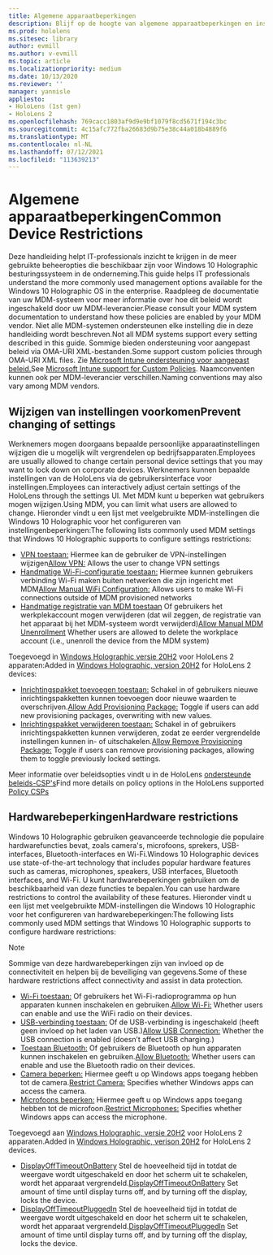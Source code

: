```yaml
---
title: Algemene apparaatbeperkingen
description: Blijf op de hoogte van algemene apparaatbeperkingen en instellingen voor het HoloLens mixed reality apparaat.
ms.prod: hololens
ms.sitesec: library
author: evmill
ms.author: v-evmill
ms.topic: article
ms.localizationpriority: medium
ms.date: 10/13/2020
ms.reviewer: ''
manager: yannisle
appliesto:
- HoloLens (1st gen)
- HoloLens 2
ms.openlocfilehash: 769cacc1803af9d9e9bf1079f8cd5671f194c3bc
ms.sourcegitcommit: 4c15afc772fba26683d9b75e38c44a018b4889f6
ms.translationtype: MT
ms.contentlocale: nl-NL
ms.lasthandoff: 07/12/2021
ms.locfileid: "113639213"
---
```

# <a name="common-device-restrictions"></a><span data-ttu-id="2f8f9-103">Algemene apparaatbeperkingen</span><span class="sxs-lookup"><span data-stu-id="2f8f9-103">Common Device Restrictions</span></span> 

<span data-ttu-id="2f8f9-104">Deze handleiding helpt IT-professionals inzicht te krijgen in de meer gebruikte beheeropties die beschikbaar zijn voor Windows 10 Holographic besturingssysteem in de onderneming.</span><span class="sxs-lookup"><span data-stu-id="2f8f9-104">This guide helps IT professionals understand the more commonly used management options available for the Windows 10 Holographic OS in the enterprise.</span></span> <span data-ttu-id="2f8f9-105">Raadpleeg de documentatie van uw MDM-systeem voor meer informatie over hoe dit beleid wordt ingeschakeld door uw MDM-leverancier.</span><span class="sxs-lookup"><span data-stu-id="2f8f9-105">Please consult your MDM system documentation to understand how these policies are enabled by your MDM vendor.</span></span> <span data-ttu-id="2f8f9-106">Niet alle MDM-systemen ondersteunen elke instelling die in deze handleiding wordt beschreven.</span><span class="sxs-lookup"><span data-stu-id="2f8f9-106">Not all MDM systems support every setting described in this guide.</span></span> <span data-ttu-id="2f8f9-107">Sommige bieden ondersteuning voor aangepast beleid via OMA-URI XML-bestanden.</span><span class="sxs-lookup"><span data-stu-id="2f8f9-107">Some support custom policies through OMA-URI XML files.</span></span> <span data-ttu-id="2f8f9-108">Zie [Microsoft Intune ondersteuning voor aangepast beleid.](/mem/intune/configuration/custom-settings-windows-10)</span><span class="sxs-lookup"><span data-stu-id="2f8f9-108">See [Microsoft Intune support for Custom Policies](/mem/intune/configuration/custom-settings-windows-10).</span></span> <span data-ttu-id="2f8f9-109">Naamconventen kunnen ook per MDM-leverancier verschillen.</span><span class="sxs-lookup"><span data-stu-id="2f8f9-109">Naming conventions may also vary among MDM vendors.</span></span>

## <a name="prevent-changing-of-settings"></a><span data-ttu-id="2f8f9-110">Wijzigen van instellingen voorkomen</span><span class="sxs-lookup"><span data-stu-id="2f8f9-110">Prevent changing of settings</span></span>
<span data-ttu-id="2f8f9-111">Werknemers mogen doorgaans bepaalde persoonlijke apparaatinstellingen wijzigen die u mogelijk wilt vergrendelen op bedrijfsapparaten.</span><span class="sxs-lookup"><span data-stu-id="2f8f9-111">Employees are usually allowed to change certain personal device settings that you may want to lock down on corporate devices.</span></span> <span data-ttu-id="2f8f9-112">Werknemers kunnen bepaalde instellingen van de HoloLens via de gebruikersinterface voor instellingen.</span><span class="sxs-lookup"><span data-stu-id="2f8f9-112">Employees can interactively adjust certain settings of the HoloLens through the settings UI.</span></span> <span data-ttu-id="2f8f9-113">Met MDM kunt u beperken wat gebruikers mogen wijzigen.</span><span class="sxs-lookup"><span data-stu-id="2f8f9-113">Using MDM, you can limit what users are allowed to change.</span></span> <span data-ttu-id="2f8f9-114">Hieronder vindt u een lijst met veelgebruikte MDM-instellingen die Windows 10 Holographic voor het configureren van instellingenbeperkingen:</span><span class="sxs-lookup"><span data-stu-id="2f8f9-114">The following lists commonly used MDM settings that Windows 10 Holographic supports to configure settings restrictions:</span></span>
-   <span data-ttu-id="2f8f9-115">[VPN toestaan:](/windows/client-management/mdm/policy-csp-settings#settings-allowvpn) Hiermee kan de gebruiker de VPN-instellingen wijzigen</span><span class="sxs-lookup"><span data-stu-id="2f8f9-115">[Allow VPN:](/windows/client-management/mdm/policy-csp-settings#settings-allowvpn) Allows the user to change VPN settings</span></span>
-   <span data-ttu-id="2f8f9-116">[Handmatige Wi-Fi-configuratie toestaan:](/windows/client-management/mdm/policy-csp-wifi#wifi-allowmanualwificonfiguration) Hiermee kunnen gebruikers verbinding Wi-Fi maken buiten netwerken die zijn ingericht met MDM</span><span class="sxs-lookup"><span data-stu-id="2f8f9-116">[Allow Manual WiFi Configuration:](/windows/client-management/mdm/policy-csp-wifi#wifi-allowmanualwificonfiguration) Allows users to make Wi-Fi connections outside of MDM provisioned networks</span></span>
-   <span data-ttu-id="2f8f9-117">[Handmatige registratie van MDM toestaan](/windows/client-management/mdm/policy-csp-experience#experience-allowmanualmdmunenrollment) Of gebruikers het werkplekaccount mogen verwijderen (dat wil zeggen, de registratie van het apparaat bij het MDM-systeem wordt verwijderd)</span><span class="sxs-lookup"><span data-stu-id="2f8f9-117">[Allow Manual MDM Unenrollment](/windows/client-management/mdm/policy-csp-experience#experience-allowmanualmdmunenrollment) Whether users are allowed to delete the workplace account (i.e., unenroll the device from the MDM system)</span></span>

<span data-ttu-id="2f8f9-118">Toegevoegd in [Windows Holographic versie 20H2](hololens-release-notes.md#windows-holographic-version-20h2) voor HoloLens 2 apparaten:</span><span class="sxs-lookup"><span data-stu-id="2f8f9-118">Added in [Windows Holographic, version 20H2](hololens-release-notes.md#windows-holographic-version-20h2) for HoloLens 2 devices:</span></span>
- <span data-ttu-id="2f8f9-119">[Inrichtingspakket toevoegen toestaan:](/windows/client-management/mdm/policy-csp-security#security-allowaddprovisioningpackage) Schakel in of gebruikers nieuwe inrichtingspakketten kunnen toevoegen door nieuwe waarden te overschrijven.</span><span class="sxs-lookup"><span data-stu-id="2f8f9-119">[Allow Add Provisioning Package:](/windows/client-management/mdm/policy-csp-security#security-allowaddprovisioningpackage) Toggle if users can add new provisioning packages, overwriting with new values.</span></span>
- <span data-ttu-id="2f8f9-120">[Inrichtingspakket verwijderen toestaan:](/windows/client-management/mdm/policy-csp-security#security-allowremoveprovisioningpackage) Schakel in of gebruikers inrichtingspakketten kunnen verwijderen, zodat ze eerder vergrendelde instellingen kunnen in- of uitschakelen.</span><span class="sxs-lookup"><span data-stu-id="2f8f9-120">[Allow Remove Provisioning Package:](/windows/client-management/mdm/policy-csp-security#security-allowremoveprovisioningpackage) Toggle if users can remove provisioning packages, allowing them to toggle previously locked settings.</span></span>

<span data-ttu-id="2f8f9-121">Meer informatie over beleidsopties vindt u in de HoloLens [ondersteunde beleids-CSP's](/windows/client-management/mdm/policy-csps-supported-by-hololens2)</span><span class="sxs-lookup"><span data-stu-id="2f8f9-121">Find more details on policy options in the HoloLens supported [Policy CSPs](/windows/client-management/mdm/policy-csps-supported-by-hololens2)</span></span>

## <a name="hardware-restrictions"></a><span data-ttu-id="2f8f9-122">Hardwarebeperkingen</span><span class="sxs-lookup"><span data-stu-id="2f8f9-122">Hardware restrictions</span></span>
<span data-ttu-id="2f8f9-123">Windows 10 Holographic gebruiken geavanceerde technologie die populaire hardwarefuncties bevat, zoals camera's, microfoons, sprekers, USB-interfaces, Bluetooth-interfaces en Wi-Fi.</span><span class="sxs-lookup"><span data-stu-id="2f8f9-123">Windows 10 Holographic devices use state-of-the-art technology that includes popular hardware features such as cameras, microphones, speakers, USB interfaces, Bluetooth interfaces, and Wi-Fi.</span></span> <span data-ttu-id="2f8f9-124">U kunt hardwarebeperkingen gebruiken om de beschikbaarheid van deze functies te bepalen.</span><span class="sxs-lookup"><span data-stu-id="2f8f9-124">You can use hardware restrictions to control the availability of these features.</span></span>
<span data-ttu-id="2f8f9-125">Hieronder vindt u een lijst met veelgebruikte MDM-instellingen die Windows 10 Holographic voor het configureren van hardwarebeperkingen:</span><span class="sxs-lookup"><span data-stu-id="2f8f9-125">The following lists commonly used MDM settings that Windows 10 Holographic supports to configure hardware restrictions:</span></span>

> [!NOTE]
> <span data-ttu-id="2f8f9-126">Sommige van deze hardwarebeperkingen zijn van invloed op de connectiviteit en helpen bij de beveiliging van gegevens.</span><span class="sxs-lookup"><span data-stu-id="2f8f9-126">Some of these hardware restrictions affect connectivity and assist in data protection.</span></span>

-   <span data-ttu-id="2f8f9-127">[Wi-Fi toestaan:](/windows/client-management/mdm/policy-csp-wifi#wifi-allowwifi) Of gebruikers het Wi-Fi-radioprogramma op hun apparaten kunnen inschakelen en gebruiken.</span><span class="sxs-lookup"><span data-stu-id="2f8f9-127">[Allow Wi-Fi:](/windows/client-management/mdm/policy-csp-wifi#wifi-allowwifi) Whether users can enable and use the WiFi radio on their devices.</span></span>
-   <span data-ttu-id="2f8f9-128">[USB-verbinding toestaan:](/windows/client-management/mdm/policy-csp-connectivity#connectivity-allowusbconnection) Of de USB-verbinding is ingeschakeld (heeft geen invloed op het laden van USB.)</span><span class="sxs-lookup"><span data-stu-id="2f8f9-128">[Allow USB Connection:](/windows/client-management/mdm/policy-csp-connectivity#connectivity-allowusbconnection) Whether the USB connection is enabled (doesn’t affect USB charging.)</span></span>
-   <span data-ttu-id="2f8f9-129">[Toestaan Bluetooth:](/windows/client-management/mdm/policy-csp-connectivity#connectivity-allowbluetooth) Of gebruikers de Bluetooth op hun apparaten kunnen inschakelen en gebruiken.</span><span class="sxs-lookup"><span data-stu-id="2f8f9-129">[Allow Bluetooth:](/windows/client-management/mdm/policy-csp-connectivity#connectivity-allowbluetooth) Whether users can enable and use the Bluetooth radio on their devices.</span></span>
-   <span data-ttu-id="2f8f9-130">[Camera beperken:](/windows/client-management/mdm/policy-csp-privacy#privacy-letappsaccesscamera) Hiermee geeft u op Windows apps toegang hebben tot de camera.</span><span class="sxs-lookup"><span data-stu-id="2f8f9-130">[Restrict Camera:](/windows/client-management/mdm/policy-csp-privacy#privacy-letappsaccesscamera) Specifies whether Windows apps can access the camera.</span></span>
-   <span data-ttu-id="2f8f9-131">[Microfoons beperken:](/windows/client-management/mdm/policy-csp-privacy#privacy-letappsaccessmicrophone) Hiermee geeft u op Windows apps toegang hebben tot de microfoon.</span><span class="sxs-lookup"><span data-stu-id="2f8f9-131">[Restrict Microphones:](/windows/client-management/mdm/policy-csp-privacy#privacy-letappsaccessmicrophone) Specifies whether Windows apps can access the microphone.</span></span>

<span data-ttu-id="2f8f9-132">Toegevoegd aan [Windows Holographic, versie 20H2](hololens-release-notes.md#windows-holographic-version-20h2) voor HoloLens 2 apparaten.</span><span class="sxs-lookup"><span data-stu-id="2f8f9-132">Added in [Windows Holographic, verison 20H2](hololens-release-notes.md#windows-holographic-version-20h2) for HoloLens 2 devices.</span></span> 
- <span data-ttu-id="2f8f9-133">[DisplayOffTimeoutOnBattery](/windows/client-management/mdm/policy-csp-power#power-displayofftimeoutonbattery) Stel de hoeveelheid tijd in totdat de weergave wordt uitgeschakeld en door het scherm uit te schakelen, wordt het apparaat vergrendeld.</span><span class="sxs-lookup"><span data-stu-id="2f8f9-133">[DisplayOffTimeoutOnBattery](/windows/client-management/mdm/policy-csp-power#power-displayofftimeoutonbattery) Set amount of time until display turns off, and by turning off the display, locks the device.</span></span> 
- <span data-ttu-id="2f8f9-134">[DisplayOffTimeoutPluggedIn](/windows/client-management/mdm/policy-csp-power#power-displayofftimeoutpluggedin) Stel de hoeveelheid tijd in totdat de weergave wordt uitgeschakeld en door het scherm uit te schakelen, wordt het apparaat vergrendeld.</span><span class="sxs-lookup"><span data-stu-id="2f8f9-134">[DisplayOffTimeoutPluggedIn](/windows/client-management/mdm/policy-csp-power#power-displayofftimeoutpluggedin) Set amount of time until display turns off, and by turning off the display, locks the device.</span></span> 
